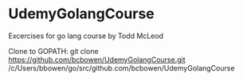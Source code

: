 # UdemyGolangCourse
Excercises for go lang course by Todd McLeod

Clone to GOPATH: 
git clone https://github.com/bcbowen/UdemyGolangCourse.git /c/Users/bbowen/go/src/github.com/bcbowen/UdemyGolangCourse
